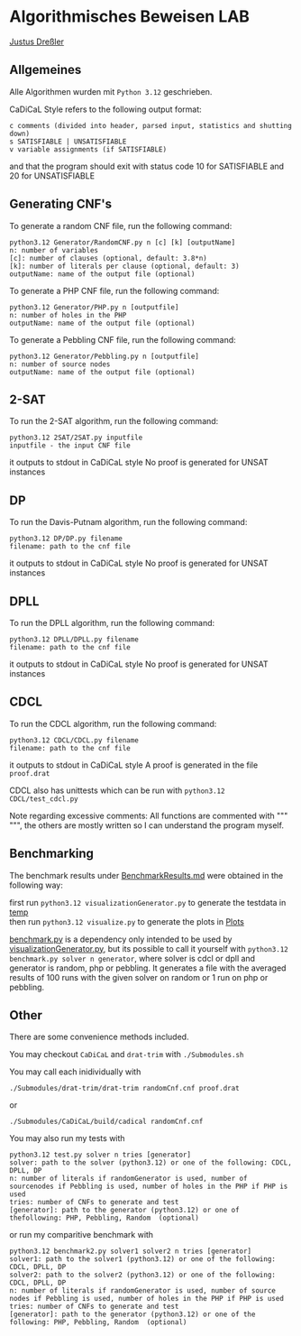 # Algorithmisches Beweisen LAB

[Justus Dreßler](mailto:justus.dressler@uni-jena.de)

## Allgemeines

Alle Algorithmen wurden mit `Python 3.12` geschrieben.

CaDiCaL Style refers to the following output format:
```
c comments (divided into header, parsed input, statistics and shutting down)
s SATISFIABLE | UNSATISFIABLE
v variable assignments (if SATISFIABLE)
```
and that the program should exit with status code 10 for SATISFIABLE and 20 for UNSATISFIABLE

## Generating CNF's

To generate a random CNF file, run the following command:

```
python3.12 Generator/RandomCNF.py n [c] [k] [outputName]
n: number of variables
[c]: number of clauses (optional, default: 3.8*n)
[k]: number of literals per clause (optional, default: 3)
outputName: name of the output file (optional)
```

To generate a PHP CNF file, run the following command:

```
python3.12 Generator/PHP.py n [outputfile]
n: number of holes in the PHP
outputName: name of the output file (optional)
```

To generate a Pebbling CNF file, run the following command:

```
python3.12 Generator/Pebbling.py n [outputfile]
n: number of source nodes
outputName: name of the output file (optional)
```

## 2-SAT

To run the 2-SAT algorithm, run the following command:

```
python3.12 2SAT/2SAT.py inputfile
inputfile - the input CNF file
```

it outputs to stdout in CaDiCaL style
No proof is generated for UNSAT instances

## DP

To run the Davis-Putnam algorithm, run the following command:

```
python3.12 DP/DP.py filename
filename: path to the cnf file
```

it outputs to stdout in CaDiCaL style
No proof is generated for UNSAT instances

## DPLL

To run the DPLL algorithm, run the following command:

```
python3.12 DPLL/DPLL.py filename
filename: path to the cnf file
```

it outputs to stdout in CaDiCaL style
No proof is generated for UNSAT instances

## CDCL

To run the CDCL algorithm, run the following command:

```
python3.12 CDCL/CDCL.py filename
filename: path to the cnf file
```

it outputs to stdout in CaDiCaL style
A proof is generated in the file `proof.drat`

CDCL also has unittests which can be run with `python3.12 CDCL/test_cdcl.py`

Note regarding excessive comments: 
All functions are commented with """ """, the others are mostly written so I can understand the program myself.

## Benchmarking

The benchmark results under [BenchmarkResults.md](BenchmarkResults.md) were obtained in the following way:

first run `python3.12 visualizationGenerator.py` to generate the testdata in [temp](/temp/)\
then run `python3.12 visualize.py` to generate the plots in [Plots](/Plots/)

[benchmark.py](benchmark.py) is a dependency only intended to be used by [visualizationGenerator.py](visualizationGenerator.py), but its possible to call it yourself with `python3.12 benchmark.py solver n generator`, where solver is cdcl or dpll and generator is random, php or pebbling.
It generates a file with the averaged results of 100 runs with the given solver on random or 1 run on php or pebbling.

## Other

There are some convenience methods included.

You may checkout `CaDiCaL` and `drat-trim` with `./Submodules.sh`

You may call each inidividually with 
```
./Submodules/drat-trim/drat-trim randomCnf.cnf proof.drat
``` 
or 
```
./Submodules/CaDiCaL/build/cadical randomCnf.cnf
```

You may also run my tests with 
```
python3.12 test.py solver n tries [generator]
solver: path to the solver (python3.12) or one of the following: CDCL, DPLL, DP
n: number of literals if randomGenerator is used, number of sourcenodes if Pebbling is used, number of holes in the PHP if PHP is used
tries: number of CNFs to generate and test
[generator]: path to the generator (python3.12) or one of thefollowing: PHP, Pebbling, Random  (optional)
```

or run my comparitive benchmark with
```
python3.12 benchmark2.py solver1 solver2 n tries [generator]
solver1: path to the solver1 (python3.12) or one of the following: CDCL, DPLL, DP
solver2: path to the solver2 (python3.12) or one of the following: CDCL, DPLL, DP
n: number of literals if randomGenerator is used, number of source nodes if Pebbling is used, number of holes in the PHP if PHP is used
tries: number of CNFs to generate and test
[generator]: path to the generator (python3.12) or one of the following: PHP, Pebbling, Random  (optional)
```
